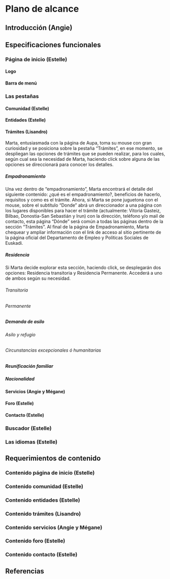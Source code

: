 # Plano de alcance

## Introducción (Angie)

## Especificaciones funcionales 

### Página de inicio (Estelle)

#### Logo 

#### Barra de menú 

### Las pestañas 

#### Comunidad (Estelle)

#### Entidades (Estelle)

#### Trámites (Lisandro)
Marta, entusiasmada con la página de Aupa, toma su mouse con gran curiosidad y se posiciona sobre la pestaña “Trámites”, en ese momento, se despliegan las opciones de trámites que se pueden realizar, para los cuales, según cual sea la necesidad de Marta, haciendo click sobre alguna de las opciones se direccionará para conocer los detalles.
##### Empadronamiento
Una vez dentro de “empadronamiento”, Marta encontrará el detalle del siguiente contenido: ¿qué es el empadronamiento?, beneficios de hacerlo, requisitos y como es el trámite.
Ahora, si Marta se pone juguetona con el mouse, sobre el subtítulo “Donde” abrá un direccionador a una página con los lugares disponibles para hacer el trámite (actualmente: Vitoria Gasteiz, Bilbao, Donostia-San Sebastián y Irun) con la dirección, teléfono y/o mail de contacto, esta página “Dónde” será común a todas las páginas dentro de la sección “Trámites”.
Al final de la página de Empadronamiento, Marta chequear y ampliar información con el link de acceso al sitio pertinente de la página oficial del Departamento de Empleo y Políticas Sociales de Euskadi.
##### Residencia
Si Marta decide explorar esta sección, haciendo click, se desplegarán dos opciones: Residencia transitoria y Residencia Permanente. Accederá a uno de ambos según su necesidad.
###### Transitoria 
###### Permanente

##### Demanda de asilo
###### Asilo y refugio 
###### Circunstancias excepcionales ó humanitarias

##### Reunificación familiar

##### Nacionalidad

#### Servicios (Angie y Mégane)

#### Foro (Estelle)

#### Contacto (Estelle)

### Buscador (Estelle)

### Las idiomas (Estelle)

## Requerimientos de contenido 

### Contenido página de inicio (Estelle)

### Contenido comunidad (Estelle)

### Contenido entidades (Estelle)

### Contenido trámites (Lisandro)

### Contenido servicios (Angie y Mégane)

### Contenido foro (Estelle)

### Contenido contacto (Estelle)

## Referencias